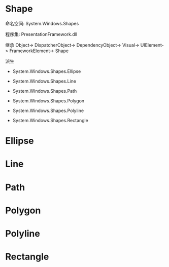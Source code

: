 # Shape
命名空间:
System.Windows.Shapes

程序集:
PresentationFramework.dll

继承
Object->
DispatcherObject->
DependencyObject->
Visual->
UIElement->
FrameworkElement->
Shape

派生

* System.Windows.Shapes.Ellipse

* System.Windows.Shapes.Line

* System.Windows.Shapes.Path

* System.Windows.Shapes.Polygon

* System.Windows.Shapes.Polyline

* System.Windows.Shapes.Rectangle

# Ellipse

# Line

# Path

# Polygon

# Polyline

# Rectangle

